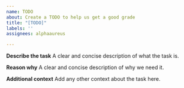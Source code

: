 ```yaml
---
name: TODO
about: Create a TODO to help us get a good grade
title: "[TODO]"
labels: ''
assignees: alphaaureus

---
```


**Describe the task**
A clear and concise description of what the task is.

**Reason why**
A clear and concise description of why we need it.

**Additional context**
Add any other context about the task here.

